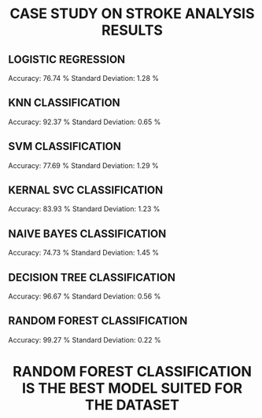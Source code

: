 <h1 align="center">CASE STUDY ON STROKE ANALYSIS RESULTS</h1>

## LOGISTIC REGRESSION

Accuracy: 76.74 %
Standard Deviation: 1.28 %
  
## KNN CLASSIFICATION

Accuracy: 92.37 %
Standard Deviation: 0.65 %
  
  
## SVM CLASSIFICATION

Accuracy: 77.69 %
Standard Deviation: 1.29 %

## KERNAL SVC CLASSIFICATION
  
Accuracy: 83.93 %
Standard Deviation: 1.23 %
  
## NAIVE BAYES CLASSIFICATION

Accuracy: 74.73 %
Standard Deviation: 1.45 %
  
## DECISION TREE CLASSIFICATION

Accuracy: 96.67 %
Standard Deviation: 0.56 %
  
## RANDOM FOREST CLASSIFICATION

Accuracy: 99.27 %
Standard Deviation: 0.22 %  
  
<h1 align='center'>RANDOM FOREST CLASSIFICATION IS THE BEST MODEL SUITED FOR THE DATASET<h1>  
